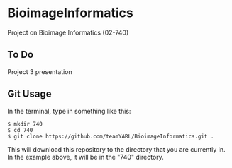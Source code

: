 BioimageInformatics
===================
Project on Bioimage Informatics (02-740)

## To Do
Project 3 presentation

## Git Usage
In the terminal, type in something like this:

    $ mkdir 740
    $ cd 740
    $ git clone https://github.com/teamYARL/BioimageInformatics.git .

This will download this repository to the directory that you are currently in.  
In the example above, it will be in the "740" directory.
